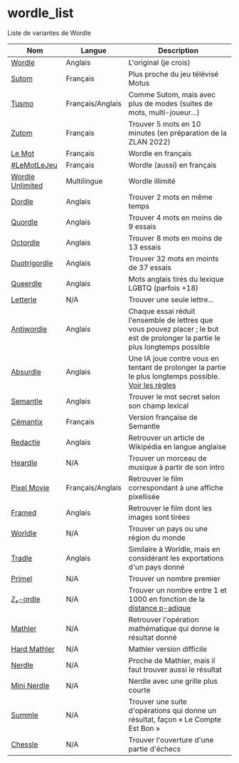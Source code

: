 # wordle_list

Liste de variantes de Wordle

Nom | Langue | Description
--- | ------ | -----------
[Wordle](https://www.nytimes.com/games/wordle/index.html) | Anglais | L'original (je crois)
[Sutom](https://sutom.nocle.fr) | Français | Plus proche du jeu télévisé Motus
[Tusmo](https://www.tusmo.xyz/) | Français/Anglais | Comme Sutom, mais avec plus de modes (suites de mots, multi-joueur...)
[Zutom](https://zutom.z-lan.fr/) | Français | Trouver 5 mots en 10 minutes (en préparation de la ZLAN 2022)
[Le Mot](https://wordle.louan.me/) | Français | Wordle en français
[\#LeMotLeJeu](https://www.solitaire-play.com/lemot/) | Français | Wordle (aussi) en français
[Wordle Unlimited](https://mywordle.org/wordle-french/) | Multilingue | Wordle illimité
[Dordle](https://zaratustra.itch.io/dordle) | Anglais | Trouver 2 mots en même temps
[Quordle](https://www.quordle.com/) | Anglais | Trouver 4 mots en moins de 9 essais
[Octordle](https://octordle.com/) | Anglais | Trouver 8 mots en moins de 13 essais
[Duotrigordle](https://duotrigordle.com/) | Anglais | Trouver 32 mots en moints de 37 essais
[Queerdle](https://queerdle.com/) | Anglais |Mots anglais tirés du lexique LGBTQ (parfois +18)
[Letterle](https://edjefferson.com/letterle/) | N/A | Trouver une seule lettre...
[Antiwordle](https://www.antiwordle.com/) | Anglais | Chaque essai réduit l'ensemble de lettres que vous pouvez placer&nbsp;; le but est de prolonger la partie le plus longtemps possible
[Absurdle](https://qntm.org/files/wordle/) | Anglais | Une IA joue contre vous en tentant de prolonger la partie le plus longtemps possible. [Voir les règles](https://qntm.org/wordle)
[Semantle](https://semantle.com/) | Anglais | Trouver le mot secret selon son champ lexical
[Cémantix](http://cemantix.herokuapp.com/) | Français | Version française de Semantle
[Redactle](https://www.redactle.com/) | Anglais | Retrouver un article de Wikipédia en langue anglaise
[Heardle](https://heardle.app/) | N/A | Trouver un morceau de musique à partir de son intro
[Pixel Movie](https://pixelmovie.github.io/) | Français/Anglais | Retrouver le film correspondant à une affiche pixellisée
[Framed](https://framed.wtf/) | Anglais | Retrouver le film dont les images sont tirées
[Worldle](https://worldle.teuteuf.fr/) | N/A | Trouver un pays ou une région du monde
[Tradle](https://oec.world/en/tradle) | Anglais | Similaire à Worldle, mais en considérant les exportations d'un pays donné
[Primel](https://converged.yt/primel/) | N/A | Trouver un nombre premier
[ℤₚ-ordle](https://mabotkin.github.io/zpordle/) | N/A | Trouver un nombre entre 1 et 1000 en fonction de la [distance p-adique](https://fr.wikipedia.org/wiki/Th%C3%A9or%C3%A8me_d%27Ostrowski#Valeur_absolue_p-adique)
[Mathler](https://www.mathler.com/) | N/A | Retrouver l'opération mathématique qui donne le résultat donné
[Hard Mathler](https://hard.mathler.com/) | N/A | Mathler version difficile
[Nerdle](https://nerdlegame.com/) | N/A | Proche de Mathler, mais il faut trouver aussi le résultat
[Mini Nerdle](https://mini.nerdlegame.com/) | N/A | Nerdle avec une grille plus courte
[Summle](https://summle.net/) | N/A | Trouver une suite d'opérations qui donne un résultat, façon «&nbsp;Le Compte Est Bon&nbsp;»
[Chessle](https://jackli.gg/chessle/) | N/A | Trouver l'ouverture d'une partie d'échecs
